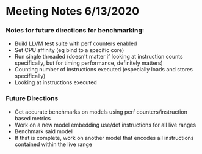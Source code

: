 # Meeting Notes 6/13/2020
### Notes for future directions for benchmarking:
* Build LLVM test suite with perf counters enabled
* Set CPU affinity (eg bind to a specific core)
* Run single threaded (doesn't matter if looking at instruction counts specifically, but for timing performance, definitely matters)
* Counting number of instructions executed (especially loads and stores specifically)
* Looking at instructions executed
### Future Directions
* Get accurate benchmarks on models using perf counters/instruction based metrics
* Work on a new model embedding use/def instructions for all live ranges
* Benchmark said model
* If that is complete, work on another model that encodes all instructions contained within the live range
